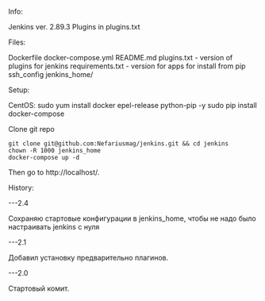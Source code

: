 Info:

Jenkins ver. 2.89.3
Plugins in plugins.txt

Files:

Dockerfile
docker-compose.yml
README.md
plugins.txt - version of plugins for jenkins
requirements.txt - version for apps for install from pip
ssh_config
jenkins_home/

Setup:

CentOS:
sudo yum install docker epel-release python-pip -y
sudo pip install docker-compose

Clone git repo
```
git clone git@github.com:Nefariusmag/jenkins.git && cd jenkins
chown -R 1000 jenkins_home
docker-compose up -d
```

Then go to http://localhost/.

History:

---2.4

Сохраняю стартовые конфигурации в jenkins_home, чтобы не надо было настраивать jenkins c нуля

---2.1

Добавил установку предварительно плагинов.

---2.0

Стартовый комит.

